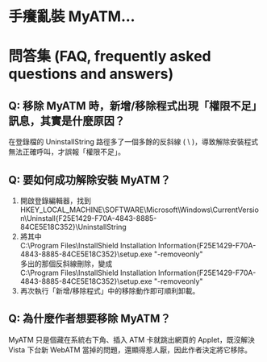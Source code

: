 # 手癢亂裝 MyATM...

# 問答集 (FAQ, frequently asked questions and answers)

## Q: 移除 MyATM 時，新增/移除程式出現「權限不足」訊息，其實是什麼原因？
在登錄檔的 UninstallString 路徑多了一個多餘的反斜線 ( \ )，導致解除安裝程式無法正確呼叫，才誤報「權限不足」。

## Q: 要如何成功解除安裝 MyATM？
1. 開啟登錄編輯器，找到  
   HKEY_LOCAL_MACHINE\SOFTWARE\Microsoft\Windows\CurrentVersion\Uninstall\{F25E1429-F70A-4843-8885-84CE5E18C352}\UninstallString  
2. 將其中  
   C:\Program Files\\InstallShield Installation Information\{F25E1429-F70A-4843-8885-84CE5E18C352}\setup.exe "-removeonly"  
   多出的那個反斜線刪除，變成  
   C:\Program Files\InstallShield Installation Information\{F25E1429-F70A-4843-8885-84CE5E18C352}\setup.exe "-removeonly"  
3. 再次執行「新增/移除程式」中的移除動作即可順利卸載。

## Q: 為什麼作者想要移除 MyATM？
MyATM 只是個藏在系統右下角、插入 ATM 卡就跳出網頁的 Applet，既沒解決 Vista 下台新 WebATM 當掉的問題，還顯得惹人厭，因此作者決定將它移除。